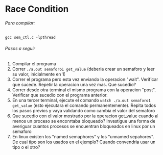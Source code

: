 Race Condition 
===============

###### Para compilar:
```
gcc sem_ctl.c -lpthread
```
###### Pasos a seguir
1. Compilar el programa
2. Correr `./a.out semaforo1 get_value` (deberia crear un semaforo y leer su valor, inicialmente en 1)
3. Correr el programa pero esta vez enviando la operacion "wait". Verificar que sucede. Repetir la operacion una vez mas. Que sucedio?
4. Correr desde otra terminal el mismo programa con la operacion "post". Verificar que sucedio con el programa anterior.
5. En una tercer terminal, ejecute el comando `watch ./a.out semaforo1 get_value` (esto ejecutara el comando permanentemente). Repita todos los pasos previos y vaya validando como cambia el valor del semaforo
6. Que sucedio con el valor mostrado por la operacion get_value cuando al menos un proceso se enconrtaba bloqueado? Investigue una forma de averiguar cuantos procesos se encuentran bloqueados en linux por un semaforo
7. En linux existen los "named semaphores" y los "unnamed sepahores". De cual tipo son los usados en el ejemplo? Cuando convendria usar un tipo o el otro?


